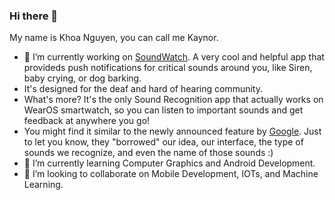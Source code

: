 ### Hi there 👋
My name is Khoa Nguyen, you can call me Kaynor.
- 🔭 I’m currently working on [SoundWatch](https://github.com/makeabilitylab/SoundWatch). A very cool and helpful app that provideds push notifications for critical sounds around you, like Siren, baby crying, or dog barking. 
- It's designed for the deaf and hard of hearing community. 
- What's more? It's the only Sound Recognition app that actually works on WearOS smartwatch, so you can listen to important sounds and get feedback at anywhere you go!
- You might find it similar to the newly announced feature by [Google](https://blog.google/products/android/new-sound-notifications-on-android/). Just to let you know, they "borrowed" our idea, our interface, the type of sounds we recognize, and even the name of those sounds :)
- 🌱 I’m currently learning Computer Graphics and Android Development.
- 👯 I’m looking to collaborate on Mobile Development, IOTs, and Machine Learning.
<!--
**akkaneror/akkaneror** is a ✨ _special_ ✨ repository because its `README.md` (this file) appears on your GitHub profile.


- 💬 Ask me about ...
- 📫 How to reach me: ...
- 😄 Pronouns: ...
- ⚡ Fun fact: ...
-->
